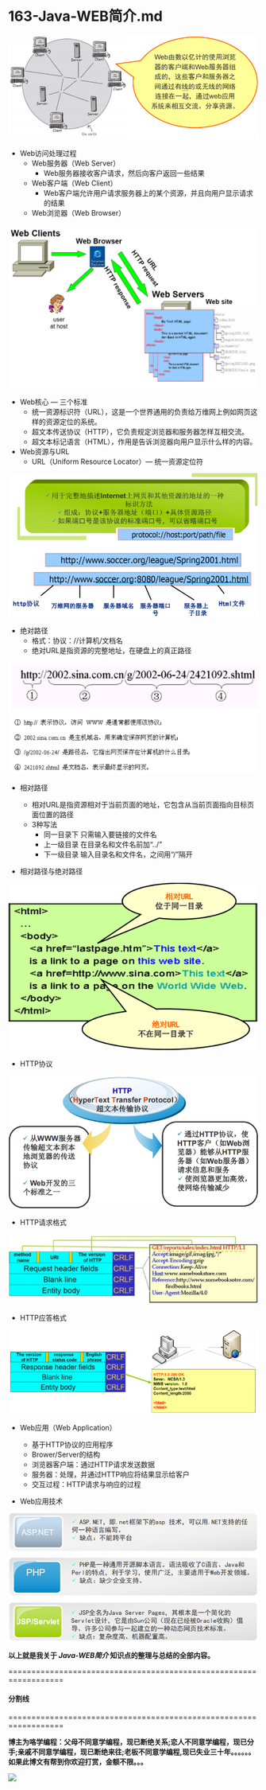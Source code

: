 # 163-Java-WEB简介.md

![](163-Images/1.png)

+ Web访问处理过程
    + Web服务器（Web Server） 
        + Web服务器接收客户请求，然后向客户返回一些结果
    + Web客户端（Web Client） 
        + Web客户端允许用户请求服务器上的某个资源，并且向用户显示请求的结果
    + Web浏览器（Web Browser）

![](163-Images/2.png)

+ Web核心 — 三个标准
    + 统一资源标识符（URL），这是一个世界通用的负责给万维网上例如网页这样的资源定位的系统。
    + 超文本传送协议（HTTP），它负责规定浏览器和服务器怎样互相交流。
    + 超文本标记语言（HTML），作用是告诉浏览器向用户显示什么样的内容。
+ Web资源与URL
    + URL（Uniform Resource Locator）— 统一资源定位符

![](163-Images/3.png)

+ 绝对路径
    + 格式：协议：//计算机/文档名
    + 绝对URL是指资源的完整地址，在硬盘上的真正路径

![](163-Images/4.png)

+ 相对路径
    + 相对URL是指资源相对于当前页面的地址，它包含从当前页面指向目标页面位置的路径
    + 3种写法
        + 同一目录下 只需输入要链接的文件名
        + 上一级目录 在目录名和文件名前加“../”
        + 下一级目录 输入目录名和文件名，之间用“/”隔开

+ 相对路径与绝对路径

![](163-Images/5.png)

+ HTTP协议

![](163-Images/6.png)


+ HTTP请求格式

![](163-Images/7.png)

+ HTTP应答格式

![](163-Images/8.png)

+ Web应用（Web Application）
    + 基于HTTP协议的应用程序
    + Brower/Server的结构
    + 浏览器客户端：通过HTTP请求发送数据
    + 服务器：处理，并通过HTTP响应将结果显示给客户
    + 交互过程：HTTP请求与响应的过程

+  Web应用技术

![](163-Images/9.png)



**以上就是我关于 *Java-WEB简介*  知识点的整理与总结的全部内容。**

==================================================================
#### 分割线
==================================================================

**博主为咯学编程：父母不同意学编程，现已断绝关系;恋人不同意学编程，现已分手;亲戚不同意学编程，现已断绝来往;老板不同意学编程,现已失业三十年。。。。。。如果此博文有帮到你欢迎打赏，金额不限。。。**

![](https://upload-images.jianshu.io/upload_images/5227364-e76764b127f255ed.png?imageMogr2/auto-orient/strip%7CimageView2/2/w/1240)